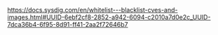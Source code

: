 
https://docs.sysdig.com/en/whitelist---blacklist-cves-and-images.html#UUID-6ebf2cf8-2852-a942-6094-c2010a7d0e2c_UUID-7dca36b4-6f95-8d91-ff41-2aa2f72646b7
